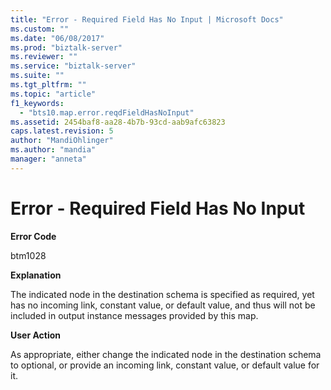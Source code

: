 ```yaml
---
title: "Error - Required Field Has No Input | Microsoft Docs"
ms.custom: ""
ms.date: "06/08/2017"
ms.prod: "biztalk-server"
ms.reviewer: ""
ms.service: "biztalk-server"
ms.suite: ""
ms.tgt_pltfrm: ""
ms.topic: "article"
f1_keywords: 
  - "bts10.map.error.reqdFieldHasNoInput"
ms.assetid: 2454baf8-aa28-4b7b-93cd-aab9afc63823
caps.latest.revision: 5
author: "MandiOhlinger"
ms.author: "mandia"
manager: "anneta"
---
```

# Error - Required Field Has No Input
**Error Code**  
  
 btm1028  
  
 **Explanation**  
  
 The indicated node in the destination schema is specified as required, yet has no incoming link, constant value, or default value, and thus will not be included in output instance messages provided by this map.  
  
 **User Action**  
  
 As appropriate, either change the indicated node in the destination schema to optional, or provide an incoming link, constant value, or default value for it.